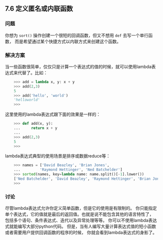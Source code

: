 ## 7.6 定义匿名或内联函数 ##
### 问题 ###
你想为 ``sort()`` 操作创建一个很短的回调函数，但又不想用 ``def`` 去写一个单行函数，
而是希望通过某个快捷方式以内联方式来创建这个函数。
### 解决方案 ###
当一些函数很简单，仅仅只是计算一个表达式的值的时候，就可以使用lambda表达式来代替了。比如：
```python
    >>> add = lambda x, y: x + y
    >>> add(2,3)
    5
    >>> add('hello', 'world')
    'helloworld'
    >>>

```
这里使用的lambda表达式跟下面的效果是一样的：
```python
    >>> def add(x, y):
    ...     return x + y
    ...
    >>> add(2,3)
    5
    >>>
```
lambda表达式典型的使用场景是排序或数据reduce等：
```python
    >>> names = ['David Beazley', 'Brian Jones',
    ...         'Raymond Hettinger', 'Ned Batchelder']
    >>> sorted(names, key=lambda name: name.split()[-1].lower())
    ['Ned Batchelder', 'David Beazley', 'Raymond Hettinger', 'Brian Jones']
    >>>

```
### 讨论 ###
尽管lambda表达式允许你定义简单函数，但是它的使用是有限制的。
你只能指定单个表达式，它的值就是最后的返回值。也就是说不能包含其他的语言特性了，
包括多个语句、条件表达式、迭代以及异常处理等等。
你可以不使用lambda表达式就能编写大部分python代码。
但是，当有人编写大量计算表达式值的短小函数或者需要用户提供回调函数的程序的时候，
你就会看到lambda表达式的身影了。
